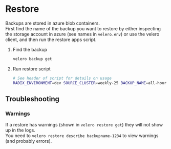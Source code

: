 # Restore

Backups are stored in azure blob containers.  
First find the name of the backup you want to restore by either inspecting the storage account in azure (see names in `velero.env`) or use the velero client, and then run the restore apps script.

1. Find the backup  
   ```sh
   velero backup get
   ```
1. Run restore script     
   ```sh
   # See header of script for details on usage
   RADIX_ENVIRONMENT=dev SOURCE_CLUSTER=weekly-25 BACKUP_NAME=all-hourly-20190703064411 ./restore_apps.sh
   ```

## Troubleshooting

### Warnings

If a restore has warnings (shown in `velero restore get`) they will not show up in the logs.  
You need to `velero restore describe backupname-1234` to view warnings (and probably errors).